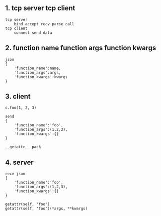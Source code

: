 
## 1. tcp server tcp client

    tcp server 
        bind accept recv parse call
    tcp client 
        connect send data
    
## 2. function name function args function kwargs
    
    json
    {
        'function_name':name,
        'function_args':args,
        'function_kwargs':kwargs
    }
    
## 3. client

    c.foo(1, 2, 3)

    send
    {
        'function_name':'foo',
        'function_args':(1,2,3),
        'function_kwargs':{}
    }

    __getattr__ pack

## 4. server

    recv json
    {
        'function_name':'foo',
        'function_args':(1,2,3),
        'function_kwargs':{}
    }

    getattr(self, 'foo')
    getattr(self, 'foo')(*args, **kwargs)
